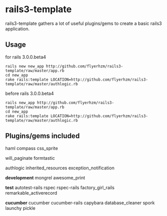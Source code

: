 rails3-template
===============

rails3-template gathers a lot of useful plugins/gems to create a basic rails3 application.

Usage
-----

for rails 3.0.0.beta4

    rails new new_app http://github.com/flyerhzm/rails3-template/raw/master/app.rb
    cd new_app
    rake rails:template LOCATION=http://github.com/flyerhzm/rails3-template/raw/master/authlogic.rb

before rails 3.0.0.beta4

    rails new_app http://github.com/flyerhzm/rails3-template/raw/master/app.rb
    cd new_app
    rake rails:template LOCATION=http://github.com/flyerhzm/rails3-template/raw/master/authlogic.rb

Plugins/gems included
---------------------

haml
compass
css_sprite

will_paginate
formtastic

authlogic
inherited_resources
exception_notification

**development**
mongrel
awesome_print

**test**
autotest-rails
rspec
rspec-rails
factory_girl_rails
remarkable_activerecord

**cucumber**
cucumber
cucumber-rails
capybara
database_cleaner
spork
launchy
pickle
